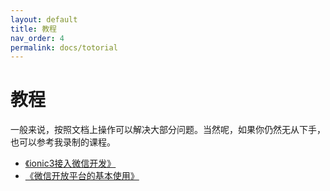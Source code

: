 ```yaml
---
layout: default
title: 教程
nav_order: 4
permalink: docs/totorial
---
```


# 教程

一般来说，按照文档上操作可以解决大部分问题。当然呢，如果你仍然无从下手，也可以参考我录制的课程。

* [《ionic3接入微信开发》](https://www.jason-z.com/course/3)
* [《微信开放平台的基本使用》](https://www.jason-z.com/course/4)